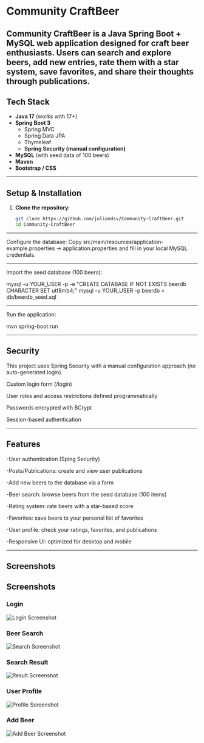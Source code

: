 # Community CraftBeer

Community CraftBeer is a Java Spring Boot + MySQL web application designed for craft beer enthusiasts. Users can search and explore beers, add new entries, rate them with a star system, save favorites, and share their thoughts through publications.
---

## Tech Stack
- **Java 17** (works with 17+)  
- **Spring Boot 3**  
  - Spring MVC  
  - Spring Data JPA  
  - Thymeleaf  
  - **Spring Security (manual configuration)**  
- **MySQL** (with seed data of 100 beers)  
- **Maven**  
- **Bootstrap / CSS**

---

## Setup & Installation

1. **Clone the repository**:
   ```bash
   git clone https://github.com/juliandsv/Community-CraftBeer.git
   cd Community-CraftBeer
   ```



---

Configure the database:
Copy src/main/resources/application-example.properties → application.properties and fill in your local MySQL credentials.

---

Import the seed database (100 beers):

mysql -u YOUR_USER -p -e "CREATE DATABASE IF NOT EXISTS beerdb CHARACTER SET utf8mb4;"
mysql -u YOUR_USER -p beerdb < db/beerdb_seed.sql

---

Run the application:

mvn spring-boot:run

---

## Security

This project uses Spring Security with a manual configuration approach (no auto-generated login).

Custom login form (/login)

User roles and access restrictions defined programmatically

Passwords encrypted with BCrypt

Session-based authentication

---

## Features

-User authentication (Sping Security)

-Posts/Publications: create and view user publications

-Add new beers to the database via a form

-Beer search: browse beers from the seed database (100 items)

-Rating system: rate beers with a star-based score

-Favorites: save beers to your personal list of favorites

-User profile: check your ratings, favorites, and publications

-Responsive UI: optimized for desktop and mobile

---

##  Screenshots

##  Screenshots

### Login
![Login Screenshot](docs/screenshots/beerlogin.png)

### Beer Search
![Search Screenshot](docs/screenshots/busqueda.png)

### Search Result
![Result Screenshot](docs/screenshots/resultado.png)

### User Profile
![Profile Screenshot](docs/screenshots/perfil.png)

### Add Beer
![Add Beer Screenshot](docs/screenshots/añadircerveza.png)

